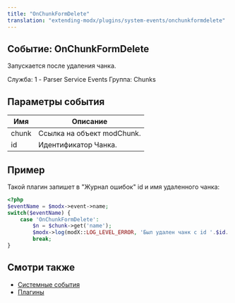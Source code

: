 ```yaml
---
title: "OnChunkFormDelete"
translation: "extending-modx/plugins/system-events/onchunkformdelete"
---
```


## Событие: OnChunkFormDelete

Запускается после удаления чанка.

Служба: 1 - Parser Service Events
Группа: Chunks

## Параметры события

| Имя   | Описание                   |
| ----- | -------------------------- |
| chunk | Ссылка на объект modChunk. |
| id    | Идентификатор Чанка.       |

## Пример

Такой плагин запишет в "Журнал ошибок" id и имя удаленного чанка:

``` php
<?php
$eventName = $modx->event->name;
switch($eventName) {
    case 'OnChunkFormDelete':
        $n = $chunk->get('name');
        $modx->log(modX::LOG_LEVEL_ERROR, 'Был удален чанк с id '.$id.' его звали '.$n.' сердца у тебя нет!');
        break;
}
```

## Смотри также

- [Системные события](extending-modx/plugins/system-events "Системные события")
- [Плагины](extending-modx/plugins "Плагины")
